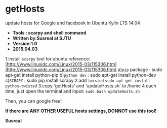 # getHosts
update hosts for Google and facebook in Ubuntu Kylin LTS 14.04
- **Tools : scarpy and shell command**
- **Written by:Susreal at SJTU**
- **Version:1.0**
- **2015.04.03**


1.install `scarpy` tool for ubuntu
    reference: [http://www.linuxidc.com/Linux/2015-03/115306.htm](http://www.linuxidc.com/Linux/2015-03/115306.htm)
    a)`pip` package : sudo apt-get install python-pip
    b)`python dev` : sudo apt-get install python-dev
    c)`SCRAPY` : sudo pip install scrapy
2.add `twisted`
    `sudo apt-get install python-twisted`
3.copy 'getHosts' and 'updateHosts.sh' to /home
4.each time, just open the terminal and input:
    `sudo bash updateHosts.sh`
    
Then, you can google free!

**If there are ANY OTHER USEFUL hosts settings, DONNOT use this tool!**

**Susreal**
